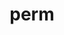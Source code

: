 ---
category: 4-letters
denotation: null
name: perm
reference_link: https://www.etymonline.com/word/perm
root_language: null
root_name: null
title: perm
type: free
word_sums:
- respelling: perm
  sum: 'Perm + '
---